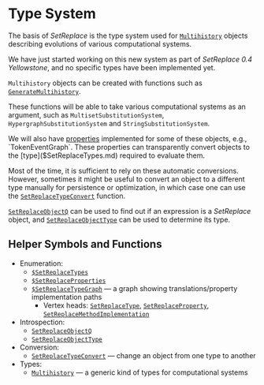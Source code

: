 # Type System

The basis of *SetReplace* is the type system used for [`Multihistory`](Multihistory.md) objects describing evolutions of
various computational systems.

We have just started working on this new system as part of *SetReplace 0.4 Yellowstone*, and no specific types have been
implemented yet.

`Multihistory` objects can be created with functions such as
[`GenerateMultihistory`](/Documentation/SymbolsAndFunctions/Generators/GenerateMultihistory.md).

These functions will be able to take various computational systems as an argument, such as `MultisetSubstitutionSystem`,
`HypergraphSubstitutionSystem` and `StringSubstitutionSystem`.

We will also have [properties]($SetReplaceProperties.md) implemented for some of these objects, e.g., `TokenEventGraph`.
These properties can transparently convert objects to the [type]($SetReplaceTypes.md) required to evaluate them.

Most of the time, it is sufficient to rely on these automatic conversions. However, sometimes it might be useful to
convert an object to a different type manually for persistence or optimization, in which case one can use the
[`SetReplaceTypeConvert`](SetReplaceTypeConvert.md) function.

[`SetReplaceObjectQ`](SetReplaceObjectQ.md) can be used to find out if an expression is a *SetReplace* object, and
[`SetReplaceObjectType`](SetReplaceObjectType.md) can be used to determine its type.

## Helper Symbols and Functions

* Enumeration:
  * [`$SetReplaceTypes`]($SetReplaceTypes.md)
  * [`$SetReplaceProperties`]($SetReplaceProperties.md)
  * [`$SetReplaceTypeGraph`]($SetReplaceTypeGraph.md) &mdash; a graph showing translations/property implementation paths
    * Vertex heads: [`SetReplaceType`](SetReplaceType.md),
                    [`SetReplaceProperty`](SetReplaceProperty.md),
                    [`SetReplaceMethodImplementation`](SetReplaceMethodImplementation.md)
* Introspection:
  * [`SetReplaceObjectQ`](SetReplaceObjectQ.md)
  * [`SetReplaceObjectType`](SetReplaceObjectType.md)
* Conversion:
  * [`SetReplaceTypeConvert`](SetReplaceTypeConvert.md) &mdash; change an object from one type to another
* Types:
  * [`Multihistory`](Multihistory.md) &mdash; a generic kind of types for computational systems
